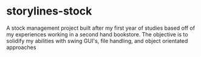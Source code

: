 # storylines-stock
A stock management project built after my first year of studies based off of my experiences working in a second hand bookstore. The objective is to solidify my abilities with swing GUI's, file handling, and object orientated approaches

